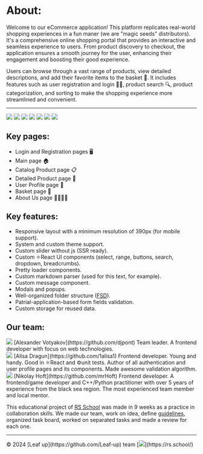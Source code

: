 # About:
Welcome to our eCommerce application! This platform replicates real-world shopping experiences in a fun maner (we are "magic seeds" distributors). It's a comprehensive online shopping portal that provides an interactive and seamless experience to users. From product discovery to checkout, the application ensures a smooth journey for the user, enhancing their engagement and boosting their good experience.

Users can browse through a vast range of products, view detailed descriptions, and add their favorite items to the basket 🛒. It includes features such as user registration and login 📝🔐, product search 🔍, product categorization, and sorting to make the shopping experience more streamlined and convenient.

<hr>

<div class="about__stack">
  <img src="https://img.shields.io/badge/node-21-blue?logo=nodedotjs"/>
  <img src="https://img.shields.io/badge/vite-5.2-blue?logo=vite"/>
  <img src="https://img.shields.io/badge/eslint-8.57-blue?logo=eslint"/>
  <img src="https://img.shields.io/badge/prettier-3.2.5-blue?logo=prettier"/>
  <img src="https://img.shields.io/badge/jest-29.7-blue?logo=jest"/>
  <img src="https://img.shields.io/badge/react-18.2-blue?logo=react"/>
  <img src="https://img.shields.io/badge/mobx-6.12-blue?logo=mobx"/>
</div>

## Key pages:
- Login and Registration pages 🖥️
- Main page 🏠
- Catalog Product page 📋
- Detailed Product page 🔎
- User Profile page 👤
- Basket page 🛒
- About Us page 🙋‍♂️🙋‍♀️

## Key features:
- Responsive layout with a minimum resolution of 390px (for mobile support).
- System and custom theme support.
- Custom slider without js (SSR ready).
- Custom ⚛️React UI components (select, range, buttons, search, dropdown, breadcrumbs).
- Pretty loader components.
- Custom markdown parser (used for this text, for example).
- Custom message component.
- Modals and popups.
- Well-organized folder structure ([FSD](https://feature-sliced.design/)).
- Patrial-application-based form fields validation.
- Custom storage for reused data.

## Our team:
<div class="about__team">
  <img src="https://avatars.githubusercontent.com/u/34692754?v=4"/>
  [Alexander Votyakov](https://github.com/djpont)
  Team leader. A frontend developer with focus on web technologies.
</div>

<div class="about__team">
  <img src="https://avatars.githubusercontent.com/u/101509584?v=4"/>
  [Alisa Dragun](https://github.com/1alisa1)
  Frontend developer. Young and handy. Good in ⚛️React and ⚙️unit tests. Author of all authentication and user profile pages and its components. Made awesome validation algorithm.
</div>

<div class="about__team">
  <img src="https://avatars.githubusercontent.com/u/51874769?v=4"/>
  [Nikolay Hoft](https://github.com/mrHoft)
  Frontend developer. A frontend/game developer and C++/Python practitioner with over 5 years of experience from the black sea region. The most experienced team member and local mentor.
</div>

This educational project of [RS School](https://rs.school/) was made in 9 weeks as a practice in collaboration skills. We made our team, work on idea, define [guidelines](https://github.com/Leaf-up/Guidelines), organized task board, worked on separated tasks and made a review for each one.

<hr>

<div class="about__footer">
  © 2024 [Leaf up](https://github.com/Leaf-up) team
  [<img src="/logo/rss.svg"/>](https://rs.school/)
</div>


